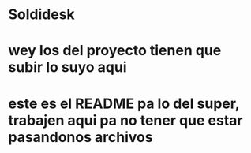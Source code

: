 # Soldidesk
# wey los del proyecto tienen que subir lo suyo aqui
# este es el README pa lo del super, trabajen aqui pa no tener que estar pasandonos archivos